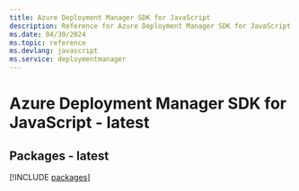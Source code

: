 ```yaml
---
title: Azure Deployment Manager SDK for JavaScript
description: Reference for Azure Deployment Manager SDK for JavaScript
ms.date: 04/30/2024
ms.topic: reference
ms.devlang: javascript
ms.service: deploymentmanager
---
```

# Azure Deployment Manager SDK for JavaScript - latest
## Packages - latest
[!INCLUDE [packages](deployment-manager-index.md)]
